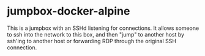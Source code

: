 # jumpbox-docker-alpine
This is a jumpbox with an SSHd listening for connections.  It allows someone to ssh into the network to this box, and then "jump" to another host by ssh'ing to another host or forwarding RDP through the original SSH connection.
